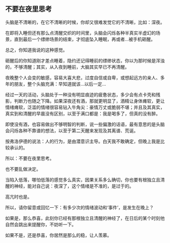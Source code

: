 ## 不要在夜里思考

头脑是不清晰的，在它不清晰的时候，你却又很难发觉它的不清晰，比如：深夜。

在即将入睡但还有那么点清醒交织的时间里，头脑会闪烁各种半真实半虚幻的场景，直到最后一个缥缈场景的结束，才彻底坠入睡眠，再或者...被手机砸醒。

总之，你知道我说的这种感觉。

砸醒后的你知道刚才差点睡着，隐约还记得睡前的缥缈状态，你以为那时候是浑浊的，不够清醒；其实，从入夜到睡前，大脑其实早已不再清醒。

夜晚整个人会变的敏感，容易大喜大悲，过度自信或自卑，或想起远方的亲人、多年的朋友，整个头脑充满：早知道就该…以后一定...

经过一天的活动，头脑处于一种没有明显痕迹的疲惫状态，多少会有点卡壳和残影，判断力也随之下降。如果深夜还有酒，那就更明显了，酒精让身体瘫软，更让情绪瘫软，泛滥的情绪很容易钻入牛角尖：豪情万丈或脆弱不堪；并且及其真实，真实到和清醒的早晨没有区别，以至于满口都是：我是喝多了，但真的没有醉。

即使没有酒，也容易做出不够明智的判断，说一些偏激的话语，最有意思的是头脑会闪烁各种不靠谱的想法，以至于第二天醒来发现及其离谱、荒诞。

按弗洛伊德的说法：人的行为，是由潜意识主导。白天我不敢确定，但晚上我是比较承认的。

所以：不要在夜里思考。

也不要乱做决定。

当陷入低落，哪怕低落的感觉多么真实，因果关系多么确切，你也要有根独立且清醒的神经，能对自己说：夜深了，这个情绪是不准的，是过于的。

高亢时也是。

所以，请你留意或回忆一下：有多少次的情绪波动和‘事件’，是发生在晚上？

如果是，那么恭喜，此刻你已经有那根独立且清醒的神经了，在日后的某个时刻他自然会跳出来提醒你，不妨听一下。

如果不是，还是恭喜，你居然是那么的稳，让人羡慕。









